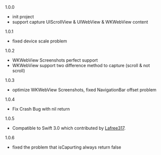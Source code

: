 1.0.0

* init project
* support capture UIScrollView & UIWebView & WKWebView content

1.0.1

* fixed device scale problem

1.0.2

* WKWebView Screenshots perfect support
* WKWebView support two difference method to capture (scroll & not scroll)

1.0.3

* optimize WKWebView Screenshots, fixed NavigationBar offset problem

1.0.4

* Fix Crash Bug with nil return

1.0.5

* Compatible to Swift 3.0 which contributed by [Lafree317](https://github.com/Lafree317).

1.0.6

* fixed the problem that isCapurting always return false